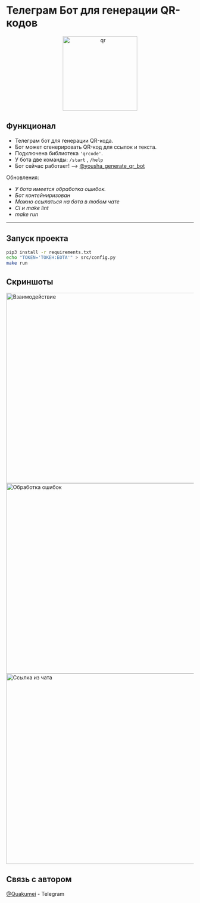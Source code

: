 # Телеграм Бот для генерации QR-кодов

<!-- Center image -->
<p align="center">
  <img src="assets/bot_logo.jpg" alt="qr" width="200"/>

## Функционал
- Телеграм бот для генерации QR-кода.
- Бот может сгенерировать QR-код для ссылок и текста.
- Подключена библиотека `'qrcode'`.
- У бота две команды: `/start` , `/help`
- Бот сейчас работает! --> [@yousha_generate_qr_bot](https://t.me/yousha_generate_qr_bot)

Обновления:
- *У бота имеется обработка ошибок.*
- *Бот контейниризован*
- *Можно ссылаться на бота в любом чате*
- *CI и make lint*
- *make run*

---

## Запуск проекта

```bash
pip3 install -r requirements.txt
echo "TOKEN='ТОКЕН:БОТА'" > src/config.py
make run
```

## Скриншоты

<!-- Use fixed width for screenshots -->

<img src="assets/showcase/ux_1.png" alt="Взаимодействие" width="512"/>
<img src="assets/showcase/ux_2.png" alt="Обработка ошибок" width="512"/>
<img src="assets/showcase/ux_3.jpg" alt="Ссылка из чата" width="512"/>


## Связь с автором

[@Quakumei](t.me/Quakumei) - Telegram
